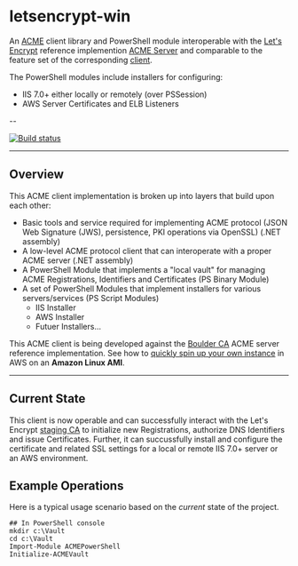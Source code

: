 # letsencrypt-win
An [ACME](https://github.com/letsencrypt/acme-spec) client library and PowerShell module interoperable with the [Let's Encrypt](https://letsencrypt.org/) reference implemention [ACME Server](https://github.com/letsencrypt/boulder) and comparable to the feature set of the corresponding [client](https://github.com/letsencrypt/letsencrypt). 

The PowerShell modules include installers for configuring:
* IIS 7.0+ either locally or remotely (over PSSession)
* AWS Server Certificates and ELB Listeners

--

[![Build status](https://ci.appveyor.com/api/projects/status/0knwrhni528xi2rs?svg=true)](https://ci.appveyor.com/project/ebekker/letsencrypt-win)


---

## Overview

This ACME client implementation is broken up into layers that build upon each other:
* Basic tools and service required for implementing ACME protocol (JSON Web Signature (JWS), persistence, PKI operations via OpenSSL) (.NET assembly)
* A low-level ACME protocol client that can interoperate with a proper ACME server (.NET assembly)
* A PowerShell Module that implements a "local vault" for managing ACME Registrations, Identifiers and Certificates (PS Binary Module)
* A set of PowerShell Modules that implement installers for various servers/services (PS Script Modules)
  * IIS Installer
  * AWS Installer
  * Futuer Installers...

This ACME client is being developed against the [Boulder CA](https://github.com/letsencrypt/boulder) ACME server reference implementation.  See how to [quickly spin up your own instance](https://github.com/ebekker/letsencrypt-win/wiki/Setup-Boulder-CA-on-Amazon-Linux) in AWS on an **Amazon Linux AMI**.

---

## Current State

This client is now operable and can successfully interact with the Let's Encrypt  [staging CA](https://acme-staging.api.letsencrypt.org/) to initialize new Registrations, authorize DNS Identifiers and issue Certificates.  Further, it can succussfully install and configure the certificate and related SSL settings for a local or remote IIS 7.0+ server or an AWS environment.

## Example Operations

Here is a typical usage scenario based on the _current_ state of the project.

```
## In PowerShell console
mkdir c:\Vault
cd c:\Vault
Import-Module ACMEPowerShell
Initialize-ACMEVault
```

